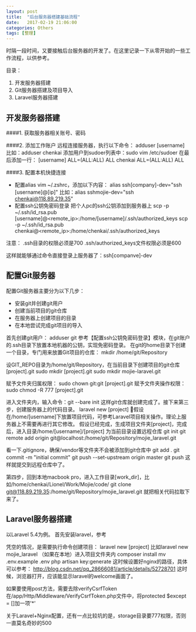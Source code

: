 ```yaml
---
layout: post
title:  "后台服务器搭建基础流程"
date:   2017-02-19 21:06:00
categories: Others  
tags: [整理]
---
```


时隔一段时间，又要接触后台服务器的开发了。在这里记录一下从零开始的一些工作流程，以供参考。

目录：
1. 开发服务器搭建
2. Git服务器搭建及项目导入
3. Laravel服务器搭建

## 开发服务器搭建

####1. 获取服务器相关账号、密码

####2. 添加工作账户
远程连接服务器，执行以下命令：
adduser [username]
比如：adduser chenkai
添加用户到sudoer列表中：sudo vim /etc/sudoer
在最后添加一行：
[username] ALL=(ALL:ALL) ALL
chenkai ALL=(ALL:ALL) ALL

####3. 配置本机快捷连接
- 配置alias
vim ~/.zshrc，添加以下内容：
alias ssh[company]-dev="ssh [username]@[ip]"
比如：alias sshmojie-dev="ssh chenkai@118.89.219.35"
- 配置ssh公钥免密码登录
把个人pc的ssh公钥添加到服务器上
scp -p ~/.ssh/id_rsa.pub [username]@<remote_ip>:/home/[username]/.ssh/authorized_keys
scp -p ~/.ssh/id_rsa.pub chenkai@<remote_ip>:/home/chenkai/.ssh/authorized_keys

注意：
.ssh目录的权限必须是700 
.ssh/authorized_keys文件权限必须是600

这样就能够通过命令直接登录上服务器了：ssh[companve]-dev

## 配置Git服务器
配置Git服务器主要分为以下几步：
- 安装git并创建git用户
- 创建当前项目的git仓库
- 在服务器上创建项目的目录
- 在本地尝试完成git项目的导入

首先创建git用户：
adduser git
参考【配置ssh公钥免密码登录】模块，在git账户的.ssh目录下放置本地机器的公钥，实现免密码登录。
在git的home目录下创建一个目录，专门用来放置Git项目的仓库：
mkdir /home/git/Repository

设GIT_REPO目录为/home/git/Repository，在当前目录下创建项目的git仓库[project].git
sudo mkdir [project].git
sudo mkdir mojie-laravel.git

赋予文件夹归属权限：
sudo chown git:git [project].git
赋予文件夹操作权限：
sudo chmod -R 777 [project].git

进入文件夹内，输入命令：git --bare init
这样git仓库就创建完成了。接下来第三步，创建服务器上的代码目录。
laravel new [project]
假设在/home/[username]下放置项目代码，可参考Laravel项目相关操作。理论上服务器上不需要再进行其它修改。
假设已经完成，生成项目文件夹[project]，完成后，进入目录/home/[username]/[project]
为当前目录设置远程仓库
git init
git remote add origin git@localhost:/home/git/Repository/mojie_laravel.git

看一下.gitignore，确保/vendor等文件夹不会被添加到git仓库中
git add .
git commit -m "initial commit"
git push --set-upstream origin master
git push
这样就提交到远程仓库中了。

第四步，回到本地macbook pro，进入工作目录[work_dir]，比如/home/chenkai/Lionel/Work/Mojie/code/
git clone git@118.89.219.35:/home/git/Repository/mojie_laravel.git
就把相关代码拉取下来了。

## Laravel服务器搭建

以Laravel 5.4为例。
首先安装laravel，参考

凭空的情况，是需要执行命令创建项目：
laravel new [project]
比如laravel new mojie_laravel
（如果在本地）进入项目文件夹内
composer install
mv .env.example .env
php artisan key:generate
这时候设置好nginx的路径，具体可以参考：
http://blog.csdn.net/qq_28666081/article/details/52728701
这时候，浏览器打开，应该能显示laravel的welcome画面了。

如果要使用post方法，需要去除verifyCsrfToken
在/app/Http/Middleware/VerifyCsrfToken.php文件中，将protected $except = []加一项'*'

关于Laravel+Nginx配置，还有一点比较坑的是，storage目录要777权限，否则一直莫名奇妙的500



